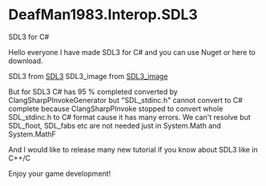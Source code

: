 # DeafMan1983.Interop.SDL3
SDL3 for C#

Hello everyone I have made SDL3 for C# and you can use Nuget or here to download.

SDL3 from [SDL3](https://github.com/libsdl-org/SDL)
SDL3_image from [SDL3_image](https://github.com/libsdl-org/SDL_image)

But for SDL3 C# has 95 % completed converted by ClangSharpPInvokeGenerator but "SDL_stdinc.h" cannot convert to C# complete because ClangSharpPInvoke stopped to convert whole SDL_stdinc.h to C# format cause it has many errors. We can't resolve but SDL_floot, SDL_fabs etc are not needed just in System.Math and System.MathF

And I would like to release many new tutorial if you know about SDL3 like in C++/C

Enjoy your game development!
